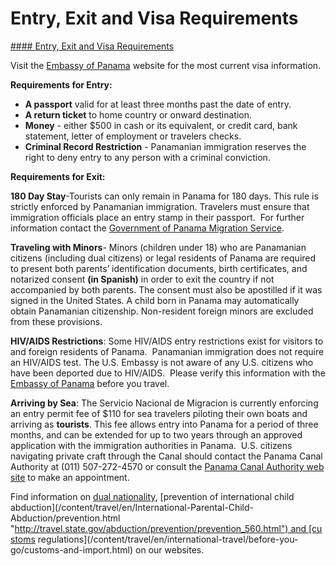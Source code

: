 # Entry, Exit and Visa Requirements

[#### Entry, Exit and Visa Requirements](javascript:void(0); "Entry, Exit and Visa Requirements")

Visit the [Embassy of Panama](http://www.embassyofpanama.org/) website for the most current visa information.

**Requirements for Entry:**

* **A passport** valid for at least three months past the date of entry.
* **A return ticket** to home country or onward destination.
* **Money** - either $500 in cash or its equivalent, or credit card, bank statement, letter of employment or travelers checks.
* **Criminal Record Restriction** - Panamanian immigration reserves the right to deny entry to any person with a criminal conviction.

**Requirements for Exit:**

**180 Day Stay**-Tourists can only remain in Panama for 180 days. This rule is strictly enforced by Panamanian immigration. Travelers must ensure that immigration officials place an entry stamp in their passport.  For further information contact the [Government of Panama Migration Service](http://www.migracion.gob.pa/).

**Traveling with Minors**- Minors (children under 18) who are Panamanian citizens (including dual citizens) or legal residents of Panama are required to present both parents’ identification documents, birth certificates, and notarized consent **(in Spanish)** in order to exit the country if not accompanied by both parents. The consent must also be apostilled if it was signed in the United States. A child born in Panama may automatically obtain Panamanian citizenship. Non-resident foreign minors are excluded from these provisions.

**HIV/AIDS Restrictions**: Some HIV/AIDS entry restrictions exist for visitors to and foreign residents of Panama.  Panamanian immigration does not require an HIV/AIDS test. The U.S. Embassy is not aware of any U.S. citizens who have been deported due to HIV/AIDS.  Please verify this information with the [Embassy of Panama](http://www.embassyofpanama.org/) before you travel.

**Arriving by Sea**: The Servicio Nacional de Migracion is currently enforcing an entry permit fee of $110 for sea travelers piloting their own boats and arriving as **tourists**. This fee allows entry into Panama for a period of three months, and can be extended for up to two years through an approved application with the immigration authorities in Panama.  U.S. citizens navigating private craft through the Canal should contact the Panama Canal Authority at (011) 507-272-4570 or consult the [Panama Canal Authority web site](https://pancanal.com/en/) to make an appointment.

Find information on [dual nationality](/content/travel/en/legal/travel-legal-considerations/Relinquishing-US-Nationality/Dual-Nationality.html "http://travel.state.gov/travel/cis_pa_tw/cis/cis_1753.html"), [prevention of international child abduction](/content/travel/en/International-Parental-Child-Abduction/prevention.html "http://travel.state.gov/abduction/prevention/prevention_560.html") and [customs regulations](/content/travel/en/international-travel/before-you-go/customs-and-import.html) on our websites.